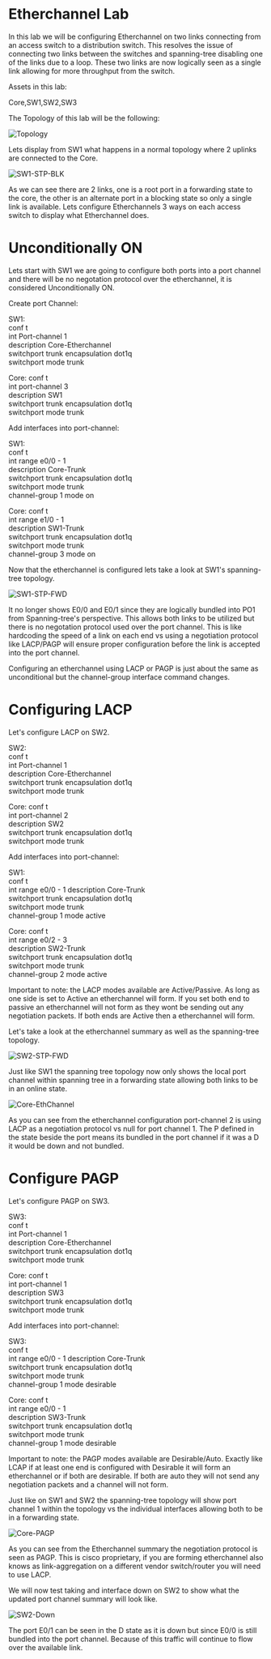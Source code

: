 # Etherchannel Lab

In this lab we will be configuring Etherchannel on two links connecting from an access switch to a distribution switch. This resolves the issue of connecting two links between the switches and spanning-tree disabling one of the links due to a loop. These two links are now logically seen as a single link allowing for more throughput from the switch.

Assets in this lab:

Core,SW1,SW2,SW3

The Topology of this lab will be the following:

![Topology](Images/Topology.png)

Lets display from SW1 what happens in a normal topology where 2 uplinks are connected to the Core.

![SW1-STP-BLK](Images/SW1-STP-BLK.png)

As we can see there are 2 links, one is a root port in a forwarding state to the core, the other is an alternate port in a blocking state so only a single link is available. Lets configure Etherchannels 3 ways on each access switch to display what Etherchannel does.

# Unconditionally ON

Lets start with SW1 we are going to configure both ports into a port channel and there will be no negotation protocol over the etherchannel, it is considered Unconditionally ON.

Create port Channel:

SW1:  
conf t  
int Port-channel 1  
description Core-Etherchannel  
switchport trunk encapsulation dot1q  
switchport mode trunk  

Core:
conf t  
int port-channel 3  
description SW1  
switchport trunk encapsulation dot1q  
switchport mode trunk  

Add interfaces into port-channel:

SW1:  
conf t  
int range e0/0 - 1  
description Core-Trunk  
switchport trunk encapsulation dot1q  
switchport mode trunk  
channel-group 1 mode on

Core:
conf t  
int range e1/0 - 1  
description SW1-Trunk  
switchport trunk encapsulation dot1q  
switchport mode trunk  
channel-group 3 mode on

Now that the etherchannel is configured lets take a look at SW1's spanning-tree topology.

![SW1-STP-FWD](Images/SW1-STP-FWD.png)

It no longer shows E0/0 and E0/1 since they are logically bundled into PO1 from Spanning-tree's perspective. This allows both links to be utilized but there is no negotation protocol used over the port channel. This is like hardcoding the speed of a link on each end vs using a negotiation protocol like LACP/PAGP will ensure proper configuration before the link is accepted into the port channel.

Configuring an etherchannel using LACP or PAGP is just about the same as unconditional but the channel-group interface command changes.

# Configuring LACP

Let's configure LACP on SW2.

SW2:  
conf t  
int Port-channel 1  
description Core-Etherchannel  
switchport trunk encapsulation dot1q  
switchport mode trunk  

Core:
conf t  
int port-channel 2  
description SW2   
switchport trunk encapsulation dot1q  
switchport mode trunk  

Add interfaces into port-channel:

SW1:  
conf t  
int range e0/0 - 1
description Core-Trunk  
switchport trunk encapsulation dot1q  
switchport mode trunk  
channel-group 1 mode active

Core:
conf t  
int range e0/2 - 3  
description SW2-Trunk  
switchport trunk encapsulation dot1q  
switchport mode trunk  
channel-group 2 mode active

Important to note: the LACP modes available are Active/Passive. As long as one side is set to Active an etherchannel will form. If you set both end to passive an etherchannel will not form as they wont be sending out any negotiation packets. If both ends are Active then a etherchannel will form.

Let's take a look at the etherchannel summary as well as the spanning-tree topology.

![SW2-STP-FWD](Images/SW2-STP-FWD.png)

Just like SW1 the spanning tree topology now only shows the local port channel within spanning tree in a forwarding state allowing both links to be in an online state.

![Core-EthChannel](Images/Core-EthChannel.png)

As you can see from the etherchannel configuration port-channel 2 is using LACP as a negotiation protocol vs null for port channel 1. The P defined in the state beside the port means its bundled in the port channel if it was a D it would be down and not bundled. 

# Configure PAGP

Let's configure PAGP on SW3.

SW3:  
conf t  
int Port-channel 1  
description Core-Etherchannel  
switchport trunk encapsulation dot1q  
switchport mode trunk  

Core:
conf t  
int port-channel 1  
description SW3   
switchport trunk encapsulation dot1q  
switchport mode trunk  

Add interfaces into port-channel:

SW3:  
conf t  
int range e0/0 - 1
description Core-Trunk  
switchport trunk encapsulation dot1q  
switchport mode trunk  
channel-group 1 mode desirable

Core:
conf t  
int range e0/0 - 1  
description SW3-Trunk  
switchport trunk encapsulation dot1q  
switchport mode trunk  
channel-group 1 mode desirable

Important to note: the PAGP modes available are Desirable/Auto. Exactly like LCAP if at least one end is configured with Desirable it will form an etherchannel or if both are desirable. If both are auto they will not send any negotiation packets and a channel will not form.

Just like on SW1 and SW2 the spanning-tree topology will show port channel 1 within the topology vs the individual interfaces allowing both to be in a forwarding state.

![Core-PAGP](Images/Core-PAGP.png)

As you can see from the Etherchannel summary the negotiation protocol is seen as PAGP. This is cisco proprietary, if you are forming etherchannel also knows as link-aggregation on a different vendor switch/router you will need to use LACP.

We will now test taking and interface down on SW2 to show what the updated port channel summary will look like.

![SW2-Down](Images/SW2-Down.png)

The port E0/1 can be seen in the D state as it is down but since E0/0 is still bundled into the port channel. Because of this traffic will continue to flow over the available link.